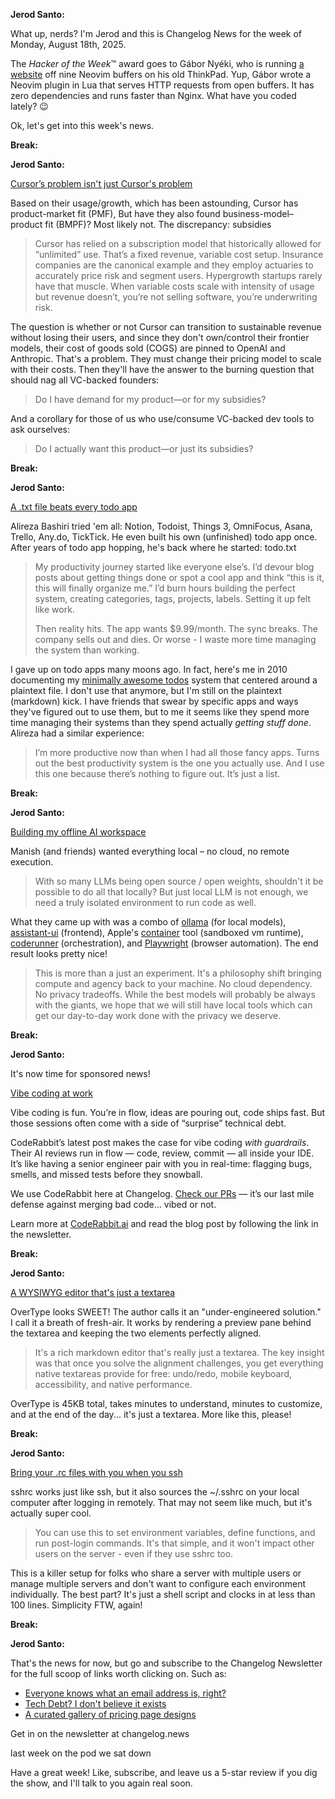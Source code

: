 **Jerod Santo:**

What up, nerds? I'm Jerod and this is Changelog News for the week of Monday, August 18th, 2025.

The *Hacker of the Week*™️ award goes to Gábor Nyéki, who is running [a website](https://vim.gabornyeki.com) off nine Neovim buffers on his old ThinkPad. Yup, Gábor wrote a Neovim plugin in Lua that serves HTTP requests from open buffers. It has zero dependencies and runs faster than Nginx. What have you coded lately? 😉

Ok, let's get into this week's news.

**Break:**

**Jerod Santo:**

[Cursor’s problem isn't just Cursor's problem](https://docs.google.com/document/d/1q3O7niwoxsyfJ5zSx8dgYzipEgBkUqXzLejQQ-PQNWs/mobilebasic)

Based on their usage/growth, which has been astounding, Cursor has product-market fit (PMF), But have they also found business-model–product fit (BMPF)? Most likely not. The discrepancy: subsidies

> Cursor has relied on a subscription model that historically allowed for “unlimited” use. That’s a fixed revenue, variable cost setup. Insurance companies are the canonical example and they employ actuaries to accurately price risk and segment users. Hypergrowth startups rarely have that muscle. When variable costs scale with intensity of usage but revenue doesn’t, you’re not selling software, you’re underwriting risk.

The question is whether or not Cursor can transition to sustainable revenue without losing their users, and since they don't own/control their frontier models, their cost of goods sold (COGS) are pinned to OpenAI and Anthropic. That's a problem. They must change their pricing model to scale with their costs. Then they'll have the answer to the burning question that should nag all VC-backed founders:

> Do I have demand for my product—or for my subsidies?

And a corollary for those of us who use/consume VC-backed dev tools to ask ourselves:

> Do I actually want this product—or just its subsidies?

**Break:**

**Jerod Santo:**

[A .txt file beats every todo app](https://www.al3rez.com/todo-txt-journey)

Alireza Bashiri tried 'em all: Notion, Todoist, Things 3, OmniFocus, Asana, Trello, Any.do, TickTick. He even built his own (unfinished) todo app once. After years of todo app hopping, he's back where he started: todo.txt

> My productivity journey started like everyone else’s. I’d devour blog posts about getting things done or spot a cool app and think “this is it, this will finally organize me.” I’d burn hours building the perfect system, creating categories, tags, projects, labels. Setting it up felt like work.
>
> Then reality hits. The app wants $9.99/month. The sync breaks. The company sells out and dies. Or worse - I waste more time managing the system than working.

I gave up on todo apps many moons ago. In fact, here's me in 2010 documenting my [minimally awesome todos](https://jerodsanto.net/2010/12/minimally-awesome-todos/) system that centered around a plaintext file. I don't use that anymore, but I'm still on the plaintext (markdown) kick. I have friends that swear by specific apps and ways they've figured out to use them, but to me it seems like they spend more time managing their systems than they spend actually *getting stuff done*. Alireza had a similar experience:

> I’m more productive now than when I had all those fancy apps. Turns out the best productivity system is the one you actually use. And I use this one because there’s nothing to figure out. It’s just a list.

**Break:**

**Jerod Santo:**

[Building my offline AI workspace](https://instavm.io/blog/building-my-offline-ai-workspace)

Manish (and friends) wanted everything local – no cloud, no remote execution. 

> With so many LLMs being open source / open weights, shouldn't it be possible to do all that locally? But just local LLM is not enough, we need a truly isolated environment to run code as well.

What they came up with was a combo of [ollama](https://ollama.com) (for local models), [assistant-ui](https://github.com/assistant-ui/assistant-ui) (frontend), Apple's [container](https://github.com/apple/container) tool (sandboxed vm runtime), [coderunner](https://github.com/instavm/coderunner) (orchestration), and [Playwright](https://playwright.dev/) (browser automation). The end result looks pretty nice!

> This is more than a just an experiment. It's a philosophy shift bringing compute and agency back to your machine. No cloud dependency. No privacy tradeoffs. While the best models will probably be always with the giants, we hope that we will still have local tools which can get our day-to-day work done with the privacy we deserve.

**Break:**

**Jerod Santo:**

It's now time for sponsored news!

[Vibe coding at work](https://www.coderabbit.ai/blog/vibe-coding-because-who-doesnt-love-surprise-technical-debt)

Vibe coding is fun. You’re in flow, ideas are pouring out, code ships fast. But those sessions often come with a side of “surprise” technical debt.

CodeRabbit’s latest post makes the case for vibe coding *with guardrails*. Their AI reviews run in flow — code, review, commit — all inside your IDE. It’s like having a senior engineer pair with you in real-time: flagging bugs, smells, and missed tests before they snowball.

We use CodeRabbit here at Changelog. [Check our PRs](https://github.com/thechangelog/changelog.com/pulls?q=is%3Apr+is%3Aclosed) — it’s our last mile defense against merging bad code... vibed or not.

Learn more at [CodeRabbit.ai](https://www.coderabbit.ai/blog/vibe-coding-because-who-doesnt-love-surprise-technical-debt) and read the blog post by following the link in the newsletter.

**Break:**

**Jerod Santo:**

[A WYSIWYG editor that's just a textarea](https://overtype.dev)

OverType looks SWEET! The author calls it an "under-engineered solution." I call it a breath of fresh-air. It works by rendering a preview pane behind the textarea and keeping the two elements perfectly aligned.

> It's a rich markdown editor that's really just a textarea. The key insight was that once you solve the alignment challenges, you get everything native textareas provide for free: undo/redo, mobile keyboard, accessibility, and native performance.

OverType is 45KB total, takes minutes to understand, minutes to customize, and at the end of the day... it's just a textarea. More like this, please!

**Break:**

**Jerod Santo:**

[Bring your .rc files with you when you ssh](https://github.com/cdown/sshrc)

sshrc works just like ssh,  but it also sources the ~/.sshrc on your local computer after logging in remotely. That may not seem like much, but it's actually super cool. 

> You can use this to set environment variables, define functions, and run post-login commands. It's that simple, and it won't impact other users on the server - even if they use sshrc too.

This is a killer setup for folks who share a server with multiple users or manage multiple servers and don't want to configure each environment individually. The best part? It's just a shell script and clocks in at less than 100 lines. Simplicity FTW, again!

**Break:**

**Jerod Santo:**

That's the news for now, but go and subscribe to the Changelog Newsletter for the full scoop of links worth clicking on. Such as:

- [Everyone knows what an email address is, right?](https://e-mail.wtf)
- [Tech Debt? I don't believe it exists](https://dadrian.io/blog/posts/tech-debt/)
- [A curated gallery of pricing page designs](https://pricingpages.design/)

Get in on the newsletter at changelog.news

last week on the pod we sat down 

Have a great week! Like, subscribe, and leave us a 5-star review if you dig the show, and I'll talk to you again real soon.
